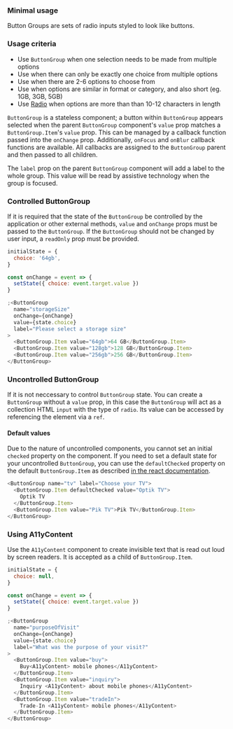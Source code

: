 ### Minimal usage

Button Groups are sets of radio inputs styled to look like buttons.

### Usage criteria

- Use `ButtonGroup` when one selection needs to be made from multiple options
- Use when there can only be exactly one choice from multiple options
- Use when there are 2-6 options to choose from
- Use when options are similar in format or category, and also short (eg. 1GB, 3GB, 5GB)
- Use [Radio](#radio) when options are more than than 10-12 characters in length

`ButtonGroup` is a stateless component; a button within `ButtonGroup` appears selected when the parent `ButtonGroup` component's `value` prop matches a `ButtonGroup.Item`'s `value` prop. This can be managed by a callback function passed into the `onChange` prop. Additionally, `onFocus` and `onBlur` callback functions are available. All callbacks are assigned to the `ButtonGroup` parent and then passed to all children.

The `label` prop on the parent `ButtonGroup` component will add a label to the whole group. This value will be read by assistive technology when the group is focused.

### Controlled ButtonGroup

If it is required that the state of the `ButtonGroup` be controlled by the application or other external methods, `value` and `onChange` props must be passed to the `ButtonGroup`. If the `ButtonGroup` should not be changed by user input, a `readOnly` prop must be provided.

```js
initialState = {
  choice: '64gb',
}

const onChange = event => {
  setState({ choice: event.target.value })
}

;<ButtonGroup
  name="storageSize"
  onChange={onChange}
  value={state.choice}
  label="Please select a storage size"
>
  <ButtonGroup.Item value="64gb">64 GB</ButtonGroup.Item>
  <ButtonGroup.Item value="128gb">128 GB</ButtonGroup.Item>
  <ButtonGroup.Item value="256gb">256 GB</ButtonGroup.Item>
</ButtonGroup>
```

### Uncontrolled ButtonGroup

If it is not neccessary to control `ButtonGroup` state. You can create a `ButtonGroup` without a `value` prop, in this case the `ButtonGroup` will act as a collection HTML `input` with the type of `radio`. Its value can be accessed by referencing the element via a `ref`.

#### Default values

Due to the nature of uncontrolled components, you cannot set an initial `checked` property on the component. If you need to set a default state for your uncontrolled `ButtonGroup`, you can use the `defaultChecked` property on the default `ButtonGroup.Item` as described [in the react documentation](https://reactjs.org/docs/uncontrolled-components.html#default-values).

```js
<ButtonGroup name="tv" label="Choose your TV">
  <ButtonGroup.Item defaultChecked value="Optik TV">
    Optik TV
  </ButtonGroup.Item>
  <ButtonGroup.Item value="Pik TV">Pik TV</ButtonGroup.Item>
</ButtonGroup>
```

### Using A11yContent

Use the `A11yContent` component to create invisible text that is read out loud by screen readers. It is accepted as a child of `ButtonGroup.Item`.

```js
initialState = {
  choice: null,
}

const onChange = event => {
  setState({ choice: event.target.value })
}

;<ButtonGroup
  name="purposeOfVisit"
  onChange={onChange}
  value={state.choice}
  label="What was the purpose of your visit?"
>
  <ButtonGroup.Item value="buy">
    Buy<A11yContent> mobile phones</A11yContent>
  </ButtonGroup.Item>
  <ButtonGroup.Item value="inquiry">
    Inquiry <A11yContent> about mobile phones</A11yContent>
  </ButtonGroup.Item>
  <ButtonGroup.Item value="tradeIn">
    Trade-In <A11yContent> mobile phones</A11yContent>
  </ButtonGroup.Item>
</ButtonGroup>
```
